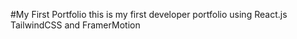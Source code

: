 #My First Portfolio
this is my first developer portfolio using React.js TailwindCSS and FramerMotion

